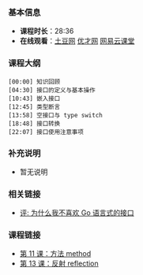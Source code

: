 <!--
author: vincent.tian
date: 2016-02-12
title: 第 12 课：接口 interface
tags: go,教程
category: programing
status: publish
summary: 《Go编程基础》是一套针对 Google 出品的 Go 语言的视频语音教程，主要面向新手级别的学习者。
-->

### 基本信息

- **课程时长**：28:36
- **在线观看**：[土豆网](http://www.tudou.com/programs/view/CbLRTRA85TI/) [优才网](http://www.ucai.cn/course/chapter/69/3259/4699) [网易云课堂](http://study.163.com/course/courseLearn.htm?courseId=306002#/learn/video?lessonId=421023&courseId=306002)

### 课程大纲

	[00:00] 知识回顾
	[04:30] 接口的定义与基本操作
	[10:43] 嵌入接口
	[12:45] 类型断言
	[13:58] 空接口与 type switch
	[18:48] 接口转换
	[22:07] 接口使用注意事项

### 补充说明

- 暂无说明

### 相关链接

- [评: 为什么我不喜欢 Go 语言式的接口](http://www.ituring.com.cn/Article/37642)

### 课程链接

- [第 11 课：方法 method](lecture11.html)
- [第 13 课：反射 reflection](lecture13.html)